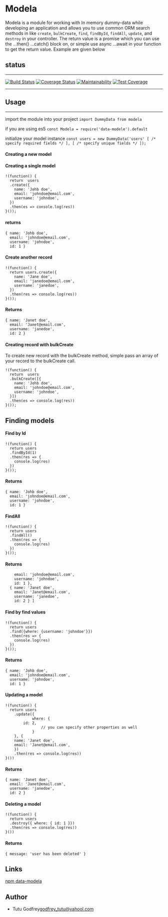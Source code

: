 # Modela

Modela is a module for working with In memory dummy-data while developing an application and allows you to use common ORM search methods in like `create`, `bulkCreate`, `find`, `findById`, `findAll`, `update`, and `destroy` in your controller. The return value is a promise which you can use the ...then() ...catch() block on, or simple use async ...await in your function to get the return value. Example are given below

## status
---

[![Build Status](https://www.travis-ci.org/tutugodfrey/modela.svg?branch=develop)](https://www.travis-ci.org/tutugodfrey/modela)
[![Coverage Status](https://coveralls.io/repos/github/tutugodfrey/modela/badge.svg)](https://coveralls.io/github/tutugodfrey/modela)
[![Maintainability](https://api.codeclimate.com/v1/badges/f9a36d501a936eb890b9/maintainability)](https://codeclimate.com/github/tutugodfrey/modela/maintainability)
[![Test Coverage](https://api.codeclimate.com/v1/badges/f9a36d501a936eb890b9/test_coverage)](https://codeclimate.com/github/tutugodfrey/modela/test_coverage)

---


## Usage
---

import the module into your project
`import DummyData from modela`

if you are using es5
`const Modela = require('data-modele').default`

initialize your model instance
	```
	const users = new DummyData('users' [ /* specify required fields */ ], [ /* specify unique fields */ ]);
	```
#### Creating a new model

#### Creating a single model
```
!(function() {
  return  users
  .create({
    name: 'Johb doe',
    email: 'johndoe@email.com',
    username: 'johndoe',
  })
  .then(es => console.log(res))
}());
```

#### returns
```
{ name: 'Johb doe',
  email: 'johndoe@email.com',
  username: 'johndoe',
  id: 1 }
```

#### Create another record
```
!(function() {
  return users.create({
    name: 'Jane doe',
    email: 'janedoe@email.com',
    username: 'janedoe',
  })
  .then(res => console.log(res))
}());
```
#### Returns
```
{ name: 'Janet doe',
  email: 'Janet@email.com',
  username: 'janedoe',
  id: 2 }
```

#### Creating record with bulkCreate
To create new record with the bulkCreate method, simple pass an array of your record to the bulkCreate call.
```
!(function() {
  return  users
  .bulkCreate([{
    name: 'Johb doe',
    email: 'johndoe@email.com',
    username: 'johndoe',
  }])
  .then(es => console.log(res))
}());
```

## Finding models

#### Find by Id
```
!(function() {
  return users
  .findById(1)
  .then(res => {
    console.log(res)
  })
}());
```
#### Returns
```
{ name: 'Johb doe',
  email: 'johndoe@email.com',
  username: 'johndoe',
  id: 1 }
```

#### FindAll
```
!(function() {
  return users
  .findAll()
  .then(res => {
    console.log(res)
  })
}());
```
#### Returns 
```[ { name: 'Johb doe',
    email: 'johndoe@email.com',
    username: 'johndoe',
    id: 1 },
  { name: 'Janet doe',
    email: 'Janet@email.com',
    username: 'janedoe',
    id: 2 } ]
```

#### Find by find values
```
!(function() {
  return users
  .find({where: {username: 'johndoe'}})
  .then(res => {
    console.log(res)
  })
}());
```
#### Returns 
```
{ name: 'Johb doe',
  email: 'johndoe@email.com',
  username: 'johndoe',
  id: 1 }
```

#### Updating a model
```
!(function() {
  return users
    .update({
			where: {
      	id: 2,
				// you can specify other properties as well
			}
    }, {
    name: 'Janet doe',
    email: 'Janet@email.com',
    })
    .then(res => console.log(res))
}())
```
#### Returns
```
{ name: 'Janet doe',
  email: 'Janet@email.com',
  username: 'janedoe',
  id: 2 }
```

#### Deleting a model

```
!(function() {
  return users
  .destroy({ where: { id: 1 }})
  .then(res => console.log(res))
}())
```
#### Returns
```
{ message: 'user has been deleted' }
```

## Links
[npm data-modela](https://www.npmjs.com/package/data-modela)

## Author
- Tutu Godfrey<godfrey_tutu@yahool.com>
